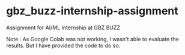 # gbz_buzz-internship-assignment
Assignment for AI/ML Internship at GBZ BUZZ

Note : As Google Colab was not working, I wasn't able to evaluate the results. But I have provided the code to do so.
